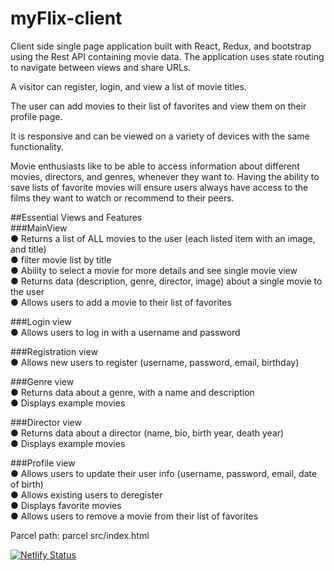 # myFlix-client

Client side single page application built with React, Redux, and bootstrap using the Rest API containing movie data. The application uses state routing to navigate between views and share URLs. 

A visitor can register, login, and view a list of movie titles. 

The user can add movies to their list of favorites and view them on their profile page. 

It is responsive and can be viewed on a variety of devices with the same functionality. 

Movie enthusiasts like to be able to access information about different movies, directors, and genres, whenever they want to. Having the ability to save lists of favorite movies will ensure users always have access to the films they want to watch or recommend to their peers.


##Essential Views and Features<br>
###MainView<br>
● Returns a list of ALL movies to the user (each listed item with an image, and title)<br>
● filter movie list by title<br>
● Ability to select a movie for more details and see single movie view<br>
● Returns data (description, genre, director, image) about a single movie to the user<br>
● Allows users to add a movie to their list of favorites<br>

###Login view<br>
● Allows users to log in with a username and password<br>

###Registration view<br>
● Allows new users to register (username, password, email, birthday)<br>

###Genre view<br>
● Returns data about a genre, with a name and description<br>
● Displays example movies<br>

###Director view<br>
● Returns data about a director (name, bio, birth year, death year)<br>
● Displays example movies<br>

###Profile view<br>
● Allows users to update their user info (username, password, email, date of birth)<br>
● Allows existing users to deregister<br>
● Displays favorite movies<br>
● Allows users to remove a movie from their list of favorites<br>

Parcel path:
parcel src/index.html

[![Netlify Status](https://api.netlify.com/api/v1/badges/b82a44da-26bc-4e60-a5e1-cade6ea7b94f/deploy-status)](https://app.netlify.com/sites/myflixmcu/deploys)
